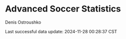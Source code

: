 # Advanced Soccer Statistics
Denis Ostroushko

<!-- gfm -->

Last successful data update: 2024-11-28 00:28:37 CST
